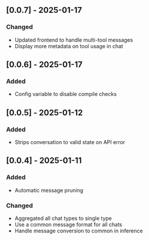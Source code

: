 ## [0.0.7] - 2025-01-17
### Changed
- Updated frontend to handle multi-tool messages
- Display more metadata on tool usage in chat

## [0.0.6] - 2025-01-17
### Added
- Config variable to disable compile checks

## [0.0.5] - 2025-01-12
### Added
- Strips conversation to valid state on API error

## [0.0.4] - 2025-01-11
### Added
- Automatic message pruning

### Changed
- Aggregated all chat types to single type
- Use a common message format for all chats
- Handle message conversion to common in inference

